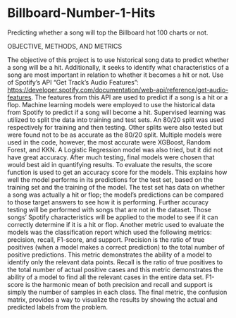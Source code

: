 # Billboard-Number-1-Hits
Predicting whether a song will top the Billboard hot 100 charts or not.


OBJECTIVE, METHODS, AND METRICS

The objective of this project is to use historical song data to predict whether a song will be a hit. Additionally, it seeks to identify what characteristics of a song are most important in relation to whether it becomes a hit or not. Use of Spotify’s API “Get Track’s Audio Features”: https://developer.spotify.com/documentation/web-api/reference/get-audio-features. The features from this API are used to predict if a song is a hit or a flop.
Machine learning models were employed to use the historical data from Spotify to predict if a song will become a hit. Supervised learning was utilized to split the data into training and test sets. An 80/20 split was used respectively for training and then testing. Other splits were also tested but were found not to be as accurate as the 80/20 split. Multiple models were used in the code, however, the most accurate were XGBoost, Random Forest, and KKN. A Logistic Regression model was also tried, but it did not have great accuracy. After much testing, final models were chosen that would best aid in quantifying results. 
To evaluate the results, the score function is used to get an accuracy score for the models. This explains how well the model performs in its predictions for the test set, based on the training set and the training of the model. The test set has data on whether a song was actually a hit or flop; the model’s predictions can be compared to those target answers to see how it is performing. Further accuracy testing will be performed with songs that are not in the dataset. Those songs’ Spotify characteristics will be applied to the model to see if it can correctly determine if it is a hit or flop. 
Another metric used to evaluate the models was the classification report which used the following metrics: precision, recall, F1-score, and support. Precision is the ratio of true positives (when a model makes a correct prediction) to the total number of positive predictions. This metric demonstrates the ability of a model to identify only the relevant data points. Recall is the ratio of true positives to the total number of actual positive cases and this metric demonstrates the ability of a model to find all the relevant cases in the entire data set. F1-score is the harmonic mean of both precision and recall and support is simply the number of samples in each class. The final metric, the confusion matrix, provides a way to visualize the results by showing the actual and predicted labels from the problem. 


